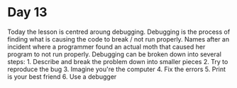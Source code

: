 # Day 13

Today the lesson is centred aroung debugging. Debugging is the process of finding what is causing the code to break / not run properly.
Names after an incident where a programmer found an actual moth that caused her program to not run properly.
Debugging can be broken down into several steps:
    1. Describe and break the problem down into smaller pieces
    2. Try to reproduce the bug
    3. Imagine you're the computer
    4. Fix the errors
    5. Print is your best friend
    6. Use a debugger